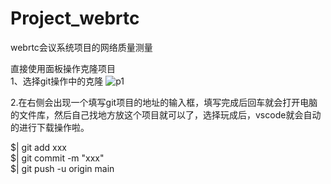 # Project_webrtc
webrtc会议系统项目的网络质量测量


直接使用面板操作克隆项目  
1、选择git操作中的克隆
![p1](https://img-blog.csdnimg.cn/2020111214062851.png?x-oss-process=image/watermark,type_ZmFuZ3poZW5naGVpdGk,shadow_10,text_aHR0cHM6Ly9ibG9nLmNzZG4ubmV0L3N1bnF5MTk5NQ==,size_16,color_FFFFFF,t_70#pic_center)

2.在右侧会出现一个填写git项目的地址的输入框，填写完成后回车就会打开电脑的文件库，然后自己找地方放这个项目就可以了，选择玩成后，vscode就会自动的进行下载操作啦。

$| git add xxx  
$| git commit -m "xxx"  
$| git push -u origin main